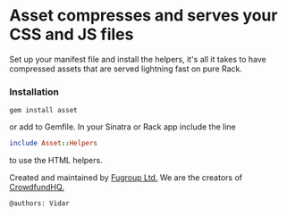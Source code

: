 # Asset compresses and serves your CSS and JS files

Set up your manifest file and install the helpers, it's all it takes to have compressed assets that are served lightning fast on pure Rack.

### Installation
```
gem install asset
```
or add to Gemfile. In your Sinatra or Rack app include the line
```ruby
include Asset::Helpers
```
to use the HTML helpers.


Created and maintained by [Fugroup Ltd.](https://www.fugroup.net) We are the creators of [CrowdfundHQ.](https://crowdfundhq.com)

`@authors: Vidar`
